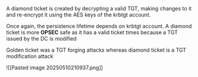 A diamond ticket is created by decrypting a valid TGT, making changes to
it and re-encrypt it using the AES keys of the krbtgt account.

Once again, the persistence lifetime depends on krbtgt account.
A diamond ticket is more **OPSEC** safe as it has a valid ticket times because a TGT issued by the DC is modified

Golden ticket was a TGT forging attacks whereas diamond ticket is a TGT
modification attack


![[Pasted image 20250510210937.png]]